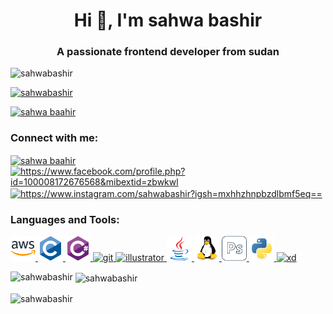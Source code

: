 <h1 align="center">Hi 👋, I'm sahwa bashir</h1>
<h3 align="center">A passionate frontend developer from sudan</h3>

<p align="left"> <img src="https://komarev.com/ghpvc/?username=sahwabashir&label=Profile%20views&color=0e75b6&style=flat" alt="sahwabashir" /> </p>

<p align="left"> <a href="https://github.com/ryo-ma/github-profile-trophy"><img src="https://github-profile-trophy.vercel.app/?username=sahwabashir" alt="sahwabashir" /></a> </p>

<p align="left"> <a href="https://twitter.com/sahwa baahir" target="blank"><img src="https://img.shields.io/twitter/follow/sahwa baahir?logo=twitter&style=for-the-badge" alt="sahwa baahir" /></a> </p>

<h3 align="left">Connect with me:</h3>
<p align="left">
<a href="https://twitter.com/sahwa baahir" target="blank"><img align="center" src="https://raw.githubusercontent.com/rahuldkjain/github-profile-readme-generator/master/src/images/icons/Social/twitter.svg" alt="sahwa baahir" height="30" width="40" /></a>
<a href="https://fb.com/https://www.facebook.com/profile.php?id=100008172676568&mibextid=zbwkwl" target="blank"><img align="center" src="https://raw.githubusercontent.com/rahuldkjain/github-profile-readme-generator/master/src/images/icons/Social/facebook.svg" alt="https://www.facebook.com/profile.php?id=100008172676568&mibextid=zbwkwl" height="30" width="40" /></a>
<a href="https://instagram.com/https://www.instagram.com/sahwabashir?igsh=mxhhzhnpbzdlbmf5eq==" target="blank"><img align="center" src="https://raw.githubusercontent.com/rahuldkjain/github-profile-readme-generator/master/src/images/icons/Social/instagram.svg" alt="https://www.instagram.com/sahwabashir?igsh=mxhhzhnpbzdlbmf5eq==" height="30" width="40" /></a>
</p>

<h3 align="left">Languages and Tools:</h3>
<p align="left"> <a href="https://aws.amazon.com" target="_blank" rel="noreferrer"> <img src="https://raw.githubusercontent.com/devicons/devicon/master/icons/amazonwebservices/amazonwebservices-original-wordmark.svg" alt="aws" width="40" height="40"/> </a> <a href="https://www.cprogramming.com/" target="_blank" rel="noreferrer"> <img src="https://raw.githubusercontent.com/devicons/devicon/master/icons/c/c-original.svg" alt="c" width="40" height="40"/> </a> <a href="https://www.w3schools.com/cs/" target="_blank" rel="noreferrer"> <img src="https://raw.githubusercontent.com/devicons/devicon/master/icons/csharp/csharp-original.svg" alt="csharp" width="40" height="40"/> </a> <a href="https://git-scm.com/" target="_blank" rel="noreferrer"> <img src="https://www.vectorlogo.zone/logos/git-scm/git-scm-icon.svg" alt="git" width="40" height="40"/> </a> <a href="https://www.adobe.com/in/products/illustrator.html" target="_blank" rel="noreferrer"> <img src="https://www.vectorlogo.zone/logos/adobe_illustrator/adobe_illustrator-icon.svg" alt="illustrator" width="40" height="40"/> </a> <a href="https://www.java.com" target="_blank" rel="noreferrer"> <img src="https://raw.githubusercontent.com/devicons/devicon/master/icons/java/java-original.svg" alt="java" width="40" height="40"/> </a> <a href="https://www.linux.org/" target="_blank" rel="noreferrer"> <img src="https://raw.githubusercontent.com/devicons/devicon/master/icons/linux/linux-original.svg" alt="linux" width="40" height="40"/> </a> <a href="https://www.photoshop.com/en" target="_blank" rel="noreferrer"> <img src="https://raw.githubusercontent.com/devicons/devicon/master/icons/photoshop/photoshop-line.svg" alt="photoshop" width="40" height="40"/> </a> <a href="https://www.python.org" target="_blank" rel="noreferrer"> <img src="https://raw.githubusercontent.com/devicons/devicon/master/icons/python/python-original.svg" alt="python" width="40" height="40"/> </a> <a href="https://www.adobe.com/products/xd.html" target="_blank" rel="noreferrer"> <img src="https://cdn.worldvectorlogo.com/logos/adobe-xd.svg" alt="xd" width="40" height="40"/> </a> </p>

<p><img align="left" src="https://github-readme-stats.vercel.app/api/top-langs?username=sahwabashir&show_icons=true&locale=en&layout=compact" alt="sahwabashir" /></p>

<p>&nbsp;<img align="center" src="https://github-readme-stats.vercel.app/api?username=sahwabashir&show_icons=true&locale=en" alt="sahwabashir" /></p>

<p><img align="center" src="https://github-readme-streak-stats.herokuapp.com/?user=sahwabashir&" alt="sahwabashir" /></p>
